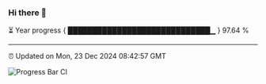 ### Hi there 👋

⏳ Year progress { █████████████████████████████▁ } 97.64 %

---

⏰ Updated on Mon, 23 Dec 2024 08:42:57 GMT

![Progress Bar CI](https://github.com/IshwaranRudhara/GIT-ACTION/workflows/Progress%20Bar%20CI/badge.svg)
